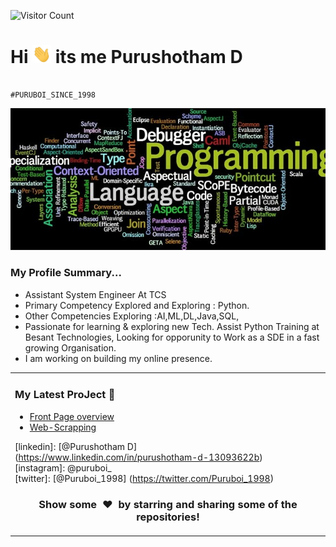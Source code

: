 ![Visitor Count](https://profile-counter.glitch.me/{Puruboi}/count.svg)

# Hi <img src="https://raw.githubusercontent.com/ABSphreak/ABSphreak/master/gifs/Hi.gif" width="30px"> its me Purushotham D

                                                            #PURUBOI_SINCE_1998
                                                   
![alt text](https://github.com/Puruboi/Puruboi/blob/main/cover-image.png)
### My Profile Summary...
* Assistant System Engineer At TCS
* Primary Competency Explored and Exploring : Python.
* Other Competencies Exploring :AI,ML,DL,Java,SQL, 
* Passionate for learning & exploring new Tech. Assist Python Training at Besant Technologies, Looking for opporunity to Work as a SDE in a fast growing Organisation. 
* I am working on building my online presence.

<!--* I am currently learning JavaScript and DeepLearing-->
<!--* I’m currently working on my portfolio. -->
<!-- * Ask me about anything, I'll be happy to help, if Possible.....-->

<table><tr><td valign="top" width="50%">

### My Latest ProJect 🌱
<!-- Latest ProJect-LIST:START -->
- [Front Page overview](https://github.com/Puruboi/Puruboi)
- [Web-Scrapping](https://github.com/Puruboi/Web-Scrapping-Project)  
<!--Latest ProJect-LIST:END -->

  
[linkedin]: [@Purushotham D] (https://www.linkedin.com/in/purushotham-d-13093622b)  
[instagram]: @puruboi_     
[twitter]: [@Puruboi_1998] (https://twitter.com/Puruboi_1998) 

<h3 align="center">Show some &nbsp;❤️&nbsp; by starring and sharing some of the repositories!</h3>

